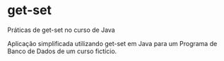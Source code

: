 # get-set
Práticas de get-set no curso de Java

Aplicação simplificada utilizando get-set em Java para um Programa de Banco de Dados de um curso fictício.
